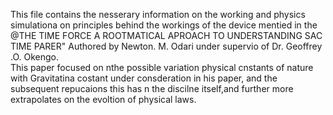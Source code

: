 This file contains the nesserary information on the working and physics simulationa on principles behind the workings of the device mentied in the @THE TIME FORCE A ROOTMATICAL APROACH TO UNDERSTANDING SAC TIME PARER" Authored by Newton. M. Odari under supervio of Dr. Geoffrey .O. Okengo.\
This paper focused on nthe possible variation physical cnstants of nature with Gravitatina costant under consderation in his paper, and the subsequent repucaions this has n the discilne itself,and further more extrapolates on the evoltion of physical laws.
